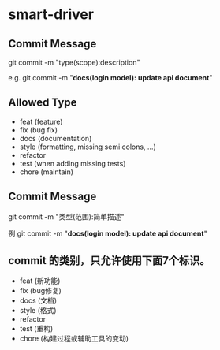 # smart-driver


## Commit Message 
git commit -m "type(scope):description"

e.g.   git commit -m "**docs(login model): update api document**"

## Allowed Type
* feat (feature)
* fix (bug fix)
* docs (documentation)
* style (formatting, missing semi colons, …)
* refactor
* test (when adding missing tests)
* chore (maintain)


## Commit Message 
git commit -m "类型(范围):简单描述"

例   git commit -m "**docs(login model): update api document**"

## commit 的类别，只允许使用下面7个标识。

* feat (新功能)
* fix (bug修复)
* docs (文档)
* style (格式)
* refactor
* test (重构)
* chore (构建过程或辅助工具的变动)

